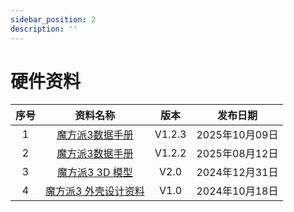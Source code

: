 ```yaml
---
sidebar_position: 2
description: ''
---
```


# 硬件资料


| 序号 | 资料名称                                                                                                                   | 版本 |     发布日期     |
| :-: | :--------------------------------------------------------------------------------------------------------------------------: | :-----: | :----------: |
|  1  | [魔方派3数据手册](https://thundercomm.s3-accelerate.amazonaws.com/uploads/web/rubik-pi-3/20251009/%E9%AD%94%E6%96%B9%E6%B4%BE+3+%E6%95%B0%E6%8D%AE%E6%89%8B%E5%86%8C+V1.2.3.pdf) |   V1.2.3   | 2025年10月09日 |
|  2  | [魔方派3数据手册](https://thundercomm.s3.dualstack.ap-northeast-1.amazonaws.com/uploads/web/rubik-pi-3/20250812/%E9%AD%94%E6%96%B9%E6%B4%BE%203%20%E6%95%B0%E6%8D%AE%E6%89%8B%E5%86%8C%20V1.2.2.pdf) |   V1.2.2   | 2025年08月12日 |
|  3  | [魔方派3 3D 模型](https://thundercomm.s3-accelerate.amazonaws.com/uploads/web/rubik-pi-3/RUBIK%20Pi%203%203D%E6%A8%A1%E5%9E%8B%20V2.0.zip) |   V2.0   | 2024年12月31日 |
|  4  | [魔方派3 外壳设计资料](https://thundercomm.s3-accelerate.amazonaws.com/uploads/web/rubik-pi-3/RUBIK%20Pi%203%20%E5%A4%96%E5%A3%B3%E8%AE%BE%E8%AE%A1%E8%B5%84%E6%96%99%20V1.0.zip) |   V1.0   | 2024年10月18日 |